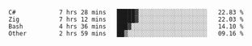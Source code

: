 <!--START_SECTION:waka-->

```text
C#            7 hrs 28 mins   █████▓░░░░░░░░░░░░░░░░░░░   22.83 %
Zig           7 hrs 12 mins   █████▓░░░░░░░░░░░░░░░░░░░   22.03 %
Bash          4 hrs 36 mins   ███▓░░░░░░░░░░░░░░░░░░░░░   14.10 %
Other         2 hrs 59 mins   ██▒░░░░░░░░░░░░░░░░░░░░░░   09.16 %
```

<!--END_SECTION:waka-->

